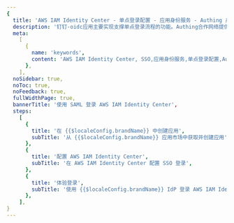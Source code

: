 ```yaml
---
{
  title: 'AWS IAM Identity Center - 单点登录配置 - 应用身份服务 - Authing 身份云',
  description: '钉钉-oidc应用主要实现支撑单点登录流程的功能。Authing合作网络提供 钉钉对接，单点登录，SSO，实现应用的快捷登录、免密登录，提升员工办公体验、增强用户体验，增强企业数字化服务水平。',
  meta:
    [
      {
        name: 'keywords',
        content: 'AWS IAM Identity Center, SSO,应用身份服务,单点登录配置,Authing身份云',
      },
    ],
  noSidebar: true,
  noToc: true,
  noFeedback: true,
  fullWidthPage: true,
  bannerTitle: '使用 SAML 登录 AWS IAM Identity Center',
  steps:
    [
      {
        title: '在 {{$localeConfig.brandName}} 中创建应用',
        subTitle: '从 {{$localeConfig.brandName}} 应用市场中获取并创建应用',
      },
      {
        title: '配置 AWS IAM Identity Center',
        subTitle: '在 AWS IAM Identity Center 配置 SSO 登录',
      },
      {
        title: '体验登录',
        subTitle: '使用 {{$localeConfig.brandName}} IdP 登录 AWS IAM Identity Center',
      },
    ],
}
---
```


<IntegrationDetail/>

